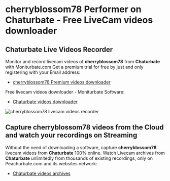 # cherryblossom78 Performer on Chaturbate - Free LiveCam videos downloader

## Chaturbate Live Videos Recorder

Monitor and record livecam videos of **cherryblossom78** from **Chaturbate** with Moniturbate.com
Get a premium trial for free by just and only registering with your Email address:
* [cherryblossom78 Premium videos downloader](https://moniturbate.com/request-demo-licence-key.html)

Free livecam videos downloader - Moniturbate Software:
* [Chaturbate videos downloader](https://moniturbate.com/moniturbate-download-software.html)

![cherryblossom78 livecam videos recorder](https://peachurnet.com/templates/moniturbate-software.png)


## Capture cherryblossom78 videos from the Cloud and watch your recordings on Streaming

Without the need of downloading a software, capture **cherryblossom78** livecam videos from **Chaturbate** 100% online.
Watch Livecam archives from **Chaturbate** unlimitedly from thousands of existing recordings, only on Peachurbate.com and its websites network:
* [Chaturbate videos archives](https://peachurnet.com/)